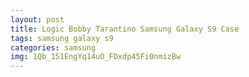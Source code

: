 ```yaml
---
layout: post
title: Logic Bobby Tarantino Samsung Galaxy S9 Case
tags: samsung galaxy s9
categories: samsung
img: 1Qb_151EngYq14uO_FDxdp45Fi0nmizBw
---
```

